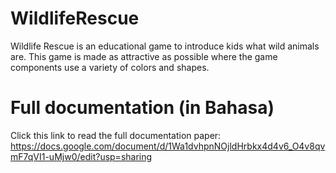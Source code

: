 # WildlifeRescue
Wildlife Rescue is an educational game to introduce kids what wild animals are. This game is made as attractive as possible where the game components use a variety of colors and shapes.

# Full documentation (in Bahasa)
Click this link to read the full documentation paper: https://docs.google.com/document/d/1Wa1dvhpnNOjldHrbkx4d4v6_O4v8qvmF7qVI1-uMjw0/edit?usp=sharing
